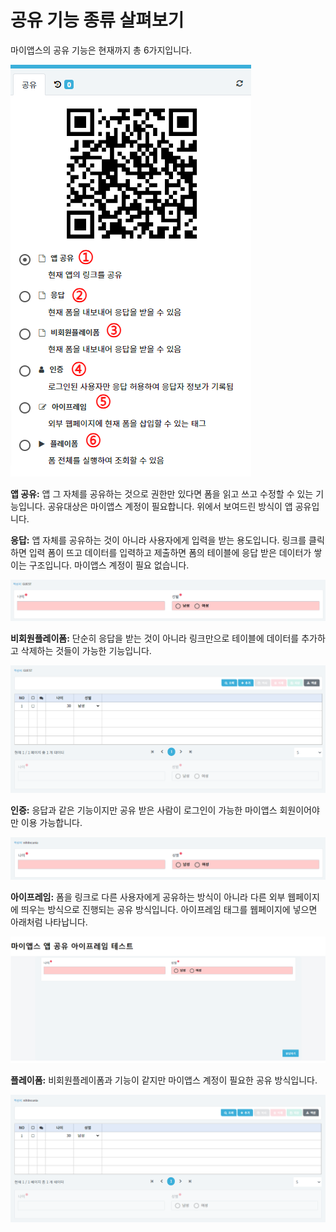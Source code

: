 # 공유 기능 종류 살펴보기
마이앱스의 공유 기능은 현재까지 총 6가지입니다.

![공유 기능 종류](/media/image177.png)

**앱 공유:** 앱 그 자체를 공유하는 것으로 권한만 있다면 폼을 읽고 쓰고 수정할 수 있는 기능입니다. 공유대상은 마이앱스 계정이 필요합니다. 위에서 보여드린 방식이 앱 공유입니다.

**응답:** 앱 자체를 공유하는 것이 아니라 사용자에게 입력을 받는 용도입니다. 링크를 클릭하면 입력 폼이 뜨고 데이터를 입력하고 제출하면 폼의 테이블에 응답 받은 데이터가 쌓이는 구조입니다. 마이앱스 계정이 필요 없습니다.

![응답 기능](/media/image178.png)

**비회원플레이폼:** 단순히 응답을 받는 것이 아니라 링크만으로 테이블에 데이터를 추가하고 삭제하는 것들이 가능한 기능입니다.

![비회원플레이폼 기능](/media/image179.png)

**인증:** 응답과 같은 기능이지만 공유 받은 사람이 로그인이 가능한 마이앱스 회원이어야만 이용 가능합니다.

![인증 기능](/media/image180.png)

**아이프레임:** 폼을 링크로 다른 사용자에게 공유하는 방식이 아니라 다른 외부 웹페이지에 띄우는 방식으로 진행되는 공유 방식입니다. 아이프레임 태그를 웹페이지에 넣으면 아래처럼 나타납니다.

![아이프레임 기능](/media/image181.png)

**플레이폼:** 비회원플레이폼과 기능이 같지만 마이앱스 계정이 필요한 공유 방식입니다.

![플레이폼 기능](/media/image182.png)
